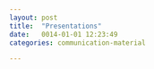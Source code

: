 ```yaml
---
layout: post
title:  "Presentations"
date:   0014-01-01 12:23:49
categories: communication-material

---
```

